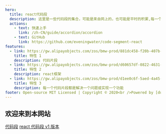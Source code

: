 ```yaml
---
hero:
  title: react代码段
  description: 这里是一些代码段的集合，可能是来自网上的，也可能是平时的积累,每一个代码片段都是解决一个问题或实现一个功能。
  actions:
    - text: 快速上手
      link: /zh-CN/guide/accordion/accordion
    - text: GitHub
      link: https://github.com/eveningwater/code-segment-react
features:
  - link: https://gw.alipayobjects.com/zos/bmw-prod/881dc458-f20b-407b-947a-95104b5ec82b/k79dm8ih_w144_h144.png
    title: 特性 1
    description: 代码片段
  - link: https://gw.alipayobjects.com/zos/bmw-prod/d60657df-0822-4631-9d7c-e7a869c2f21c/k79dmz3q_w126_h126.png
    title: 特性 2
    description: react框架
  - link: https://gw.alipayobjects.com/zos/bmw-prod/d1ee0c6f-5aed-4a45-a507-339a4bfe076c/k7bjsocq_w144_h144.png
    title: 特性 3
    description: 每一个代码片段都是解决一个问题或实现一个功能
footer: Open-source MIT Licensed | Copyright © 2020<br />Powered by [dumi](https://d.umijs.org)
---
```


## 欢迎来到本网站

[代码段](https://eveningwater.github.io/code-segment/#/)
[react 代码段 v1 版本](https://eveningwater.github.io/code-segment-react/old/)
